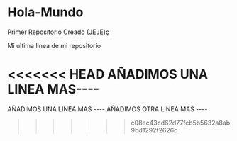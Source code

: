 # Hola-Mundo
Primer Repositorio Creado (JEJE)ç

Mi ultima linea de mi repositorio

<<<<<<< HEAD
AÑADIMOS UNA LINEA MAS----
=======
AÑADIMOS UNA LINEA MAS ----
AÑADIMOS OTRA LINEA MAS ----
>>>>>>> c08ec43cd62d77fcb5b5632a8ab9bd1292f2626c
